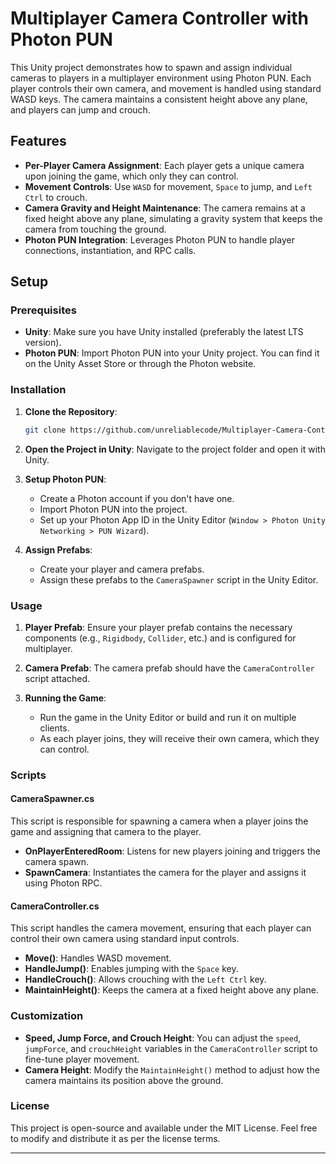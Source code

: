 # Multiplayer Camera Controller with Photon PUN

This Unity project demonstrates how to spawn and assign individual cameras to players in a multiplayer environment using Photon PUN. Each player controls their own camera, and movement is handled using standard WASD keys. The camera maintains a consistent height above any plane, and players can jump and crouch.

## Features

- **Per-Player Camera Assignment**: Each player gets a unique camera upon joining the game, which only they can control.
- **Movement Controls**: Use `WASD` for movement, `Space` to jump, and `Left Ctrl` to crouch.
- **Camera Gravity and Height Maintenance**: The camera remains at a fixed height above any plane, simulating a gravity system that keeps the camera from touching the ground.
- **Photon PUN Integration**: Leverages Photon PUN to handle player connections, instantiation, and RPC calls.

## Setup

### Prerequisites

- **Unity**: Make sure you have Unity installed (preferably the latest LTS version).
- **Photon PUN**: Import Photon PUN into your Unity project. You can find it on the Unity Asset Store or through the Photon website.

### Installation

1. **Clone the Repository**:
   ```bash
   git clone https://github.com/unreliablecode/Multiplayer-Camera-Controller-with-Photon-PUN.git
   ```
2. **Open the Project in Unity**: Navigate to the project folder and open it with Unity.

3. **Setup Photon PUN**:
   - Create a Photon account if you don't have one.
   - Import Photon PUN into the project.
   - Set up your Photon App ID in the Unity Editor (`Window > Photon Unity Networking > PUN Wizard`).

4. **Assign Prefabs**:
   - Create your player and camera prefabs.
   - Assign these prefabs to the `CameraSpawner` script in the Unity Editor.

### Usage

1. **Player Prefab**: Ensure your player prefab contains the necessary components (e.g., `Rigidbody`, `Collider`, etc.) and is configured for multiplayer.
  
2. **Camera Prefab**: The camera prefab should have the `CameraController` script attached.

3. **Running the Game**: 
   - Run the game in the Unity Editor or build and run it on multiple clients.
   - As each player joins, they will receive their own camera, which they can control.

### Scripts

#### CameraSpawner.cs

This script is responsible for spawning a camera when a player joins the game and assigning that camera to the player.

- **OnPlayerEnteredRoom**: Listens for new players joining and triggers the camera spawn.
- **SpawnCamera**: Instantiates the camera for the player and assigns it using Photon RPC.

#### CameraController.cs

This script handles the camera movement, ensuring that each player can control their own camera using standard input controls.

- **Move()**: Handles WASD movement.
- **HandleJump()**: Enables jumping with the `Space` key.
- **HandleCrouch()**: Allows crouching with the `Left Ctrl` key.
- **MaintainHeight()**: Keeps the camera at a fixed height above any plane.

### Customization

- **Speed, Jump Force, and Crouch Height**: You can adjust the `speed`, `jumpForce`, and `crouchHeight` variables in the `CameraController` script to fine-tune player movement.
- **Camera Height**: Modify the `MaintainHeight()` method to adjust how the camera maintains its position above the ground.

### License

This project is open-source and available under the MIT License. Feel free to modify and distribute it as per the license terms.

---
